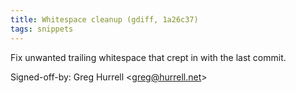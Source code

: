 ```yaml
---
title: Whitespace cleanup (gdiff, 1a26c37)
tags: snippets
---
```


Fix unwanted trailing whitespace that crept in with the last commit.

Signed-off-by: Greg Hurrell &lt;greg@hurrell.net&gt;
